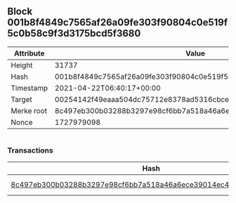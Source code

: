 ## Block 001b8f4849c7565af26a09fe303f90804c0e519f5c0b58c9f3d3175bcd5f3680

Attribute | Value
--- | ---
Height | 31737
Hash | 001b8f4849c7565af26a09fe303f90804c0e519f5c0b58c9f3d3175bcd5f3680
Timestamp | 2021-04-22T06:40:17+00:00
Target | 00254142f49eaaa504dc75712e8378ad5316cbcead634704b3734b6271167cc4
Merke root | 8c497eb300b03288b3297e98cf6bb7a518a46a6ece39014ec4bc43d1522408b7
Nonce | 1727979098

```

```

### Transactions

Hash | Amount
--- | ---
[8c497eb300b03288b3297e98cf6bb7a518a46a6ece39014ec4bc43d1522408b7](8c497eb300b03288b3297e98cf6bb7a518a46a6ece39014ec4bc43d1522408b7.md) | 10.00000000 SKEPTI 
